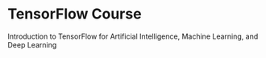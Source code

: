 # TensorFlow Course

Introduction to TensorFlow for Artificial Intelligence, Machine Learning, and Deep Learning
